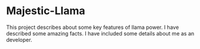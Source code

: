 # Majestic-Llama
This project describes about some key features of llama power. I have described some amazing facts. I have included some details about me as an developer.
